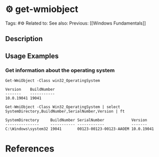 # ⚙️ get-wmiobject

Tags: #⚙️
Related to:
See also:
Previous: [[Windows Fundamentals]]

## Description

## Usage Examples

### Get information about the operating system

	Get-WmiObject -Class win32_OperatingSystem

```powershell-session
Version    BuildNumber
-------    -----------
10.0.19041 19041
```

	Get-WmiObject -Class Win32_OperatingSystem | select SystemDirectory,BuildNumber,SerialNumber,Version | ft

```powershell-session
SystemDirectory     BuildNumber SerialNumber            Version
---------------     ----------- ------------            -------
C:\Windows\system32 19041       00123-00123-00123-AAOEM 10.0.19041
```

# References